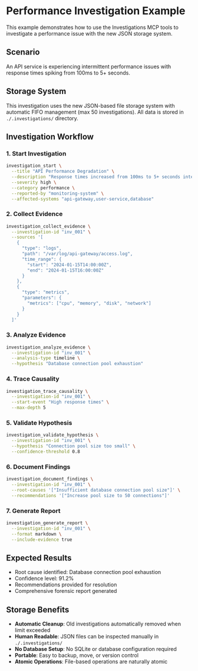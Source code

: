# Performance Investigation Example

This example demonstrates how to use the Investigations MCP tools to investigate a performance issue with the new JSON storage system.

## Scenario
An API service is experiencing intermittent performance issues with response times spiking from 100ms to 5+ seconds.

## Storage System
This investigation uses the new JSON-based file storage system with automatic FIFO management (max 50 investigations). All data is stored in `./.investigations/` directory.

## Investigation Workflow

### 1. Start Investigation
```bash
investigation_start \
  --title "API Performance Degradation" \
  --description "Response times increased from 100ms to 5+ seconds intermittently" \
  --severity high \
  --category performance \
  --reported-by "monitoring-system" \
  --affected-systems "api-gateway,user-service,database"
```

### 2. Collect Evidence
```bash
investigation_collect_evidence \
  --investigation-id "inv_001" \
  --sources '[
    {
      "type": "logs",
      "path": "/var/log/api-gateway/access.log",
      "time_range": {
        "start": "2024-01-15T14:00:00Z",
        "end": "2024-01-15T16:00:00Z"
      }
    },
    {
      "type": "metrics",
      "parameters": {
        "metrics": ["cpu", "memory", "disk", "network"]
      }
    }
  ]'
```

### 3. Analyze Evidence
```bash
investigation_analyze_evidence \
  --investigation-id "inv_001" \
  --analysis-type timeline \
  --hypothesis "Database connection pool exhaustion"
```

### 4. Trace Causality
```bash
investigation_trace_causality \
  --investigation-id "inv_001" \
  --start-event "High response times" \
  --max-depth 5
```

### 5. Validate Hypothesis
```bash
investigation_validate_hypothesis \
  --investigation-id "inv_001" \
  --hypothesis "Connection pool size too small" \
  --confidence-threshold 0.8
```

### 6. Document Findings
```bash
investigation_document_findings \
  --investigation-id "inv_001" \
  --root-causes '["Insufficient database connection pool size"]' \
  --recommendations '["Increase pool size to 50 connections"]'
```

### 7. Generate Report
```bash
investigation_generate_report \
  --investigation-id "inv_001" \
  --format markdown \
  --include-evidence true
```

## Expected Results
- Root cause identified: Database connection pool exhaustion
- Confidence level: 91.2%
- Recommendations provided for resolution
- Comprehensive forensic report generated

## Storage Benefits
- **Automatic Cleanup**: Old investigations automatically removed when limit exceeded
- **Human Readable**: JSON files can be inspected manually in `./.investigations/`
- **No Database Setup**: No SQLite or database configuration required
- **Portable**: Easy to backup, move, or version control
- **Atomic Operations**: File-based operations are naturally atomic
